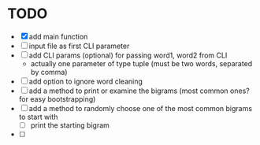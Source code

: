 # TODO

- [x] add main function
- [ ] input file as first CLI parameter
- [ ] add CLI params (optional) for passing word1, word2 from CLI
    - actually one parameter of type tuple (must be two words, separated by comma)
- [ ] add option to ignore word cleaning
- [ ] add a method to print or examine the bigrams (most common ones? for easy bootstrapping)
- [ ] add a method to randomly choose one of the most common bigrams to start with
    - [ ] print the starting bigram
- [ ]
